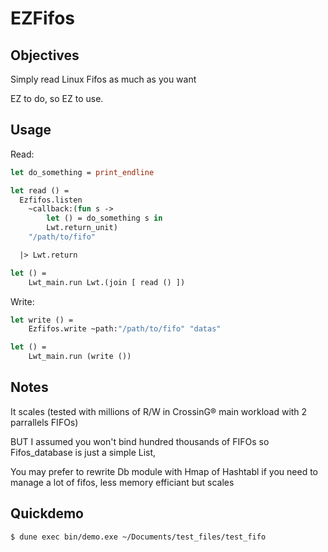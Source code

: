 # EZFifos

## Objectives

Simply read Linux Fifos as much as you want

EZ to do, so EZ to use.

## Usage

Read:

```ocaml
let do_something = print_endline

let read () =
  Ezfifos.listen
    ~callback:(fun s ->
        let () = do_something s in
        Lwt.return_unit)
    "/path/to/fifo"

  |> Lwt.return

let () =
    Lwt_main.run Lwt.(join [ read () ])
```

Write:

```ocaml
let write () =
    Ezfifos.write ~path:"/path/to/fifo" "datas"

let () =
    Lwt_main.run (write ())
```

## Notes

It scales (tested with millions of R/W in CrossinG® main workload with 2 parrallels FIFOs)

BUT I assumed you won't bind hundred thousands of FIFOs so Fifos_database is just a simple List,

You may prefer to rewrite Db module with Hmap of Hashtabl if you need to manage a lot of fifos,
less memory efficiant but scales

## Quickdemo

```sh
$ dune exec bin/demo.exe ~/Documents/test_files/test_fifo
```